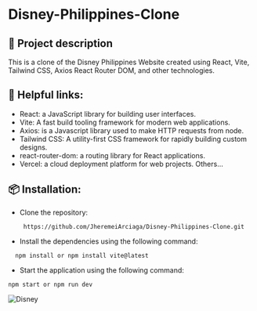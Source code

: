 # Disney-Philippines-Clone

## 📄 Project description
This is a clone of the Disney Philippines Website created using React, Vite, Tailwind CSS, Axios React Router DOM, and other technologies.

## 📌 Helpful links:
* React: a JavaScript library for building user interfaces.
* Vite: A fast build tooling framework for modern web applications.
* Axios: is a Javascript library used to make HTTP requests from node. 
* Tailwind CSS: A utility-first CSS framework for rapidly building custom designs.
* react-router-dom: a routing library for React applications.
* Vercel: a cloud deployment platform for web projects.
Others...

## 📦 Installation:
* Clone the repository:
  ```
   https://github.com/JheremeiArciaga/Disney-Philippines-Clone.git
  ``` 
* Install the dependencies using the following command:
```
  npm install or npm install vite@latest
``` 
* Start the application using the following command:
```
npm start or npm run dev
```

![Disney](https://github.com/JheremeiArciaga/Disney-Philippines-Clone/assets/92977447/5f9400d8-e1bc-4f80-9c66-68e3914a6880)




